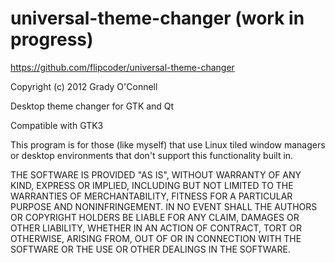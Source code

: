universal-theme-changer (work in progress)
=======================

https://github.com/flipcoder/universal-theme-changer

Copyright (c) 2012 Grady O'Connell

Desktop theme changer for GTK and Qt

Compatible with GTK3

This program is for those (like myself) that use Linux tiled window managers or desktop environments that don't support this functionality built in.

THE SOFTWARE IS PROVIDED "AS IS", WITHOUT WARRANTY OF ANY KIND, EXPRESS OR IMPLIED, INCLUDING BUT NOT LIMITED TO THE WARRANTIES OF MERCHANTABILITY, FITNESS FOR A PARTICULAR PURPOSE AND NONINFRINGEMENT. IN NO EVENT SHALL THE AUTHORS OR COPYRIGHT HOLDERS BE LIABLE FOR ANY CLAIM, DAMAGES OR OTHER LIABILITY, WHETHER IN AN ACTION OF CONTRACT, TORT OR OTHERWISE, ARISING FROM, OUT OF OR IN CONNECTION WITH THE SOFTWARE OR THE USE OR OTHER DEALINGS IN THE SOFTWARE.
